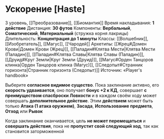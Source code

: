 # Ускорение [Haste]
3 уровень, [[Преобразование]], [[Биомантия]]
Время накладывания: **1 действие**
Дистанция: **30 футов**
Компоненты: **Вербальный**, **Соматический**, **Материальный** (стружка корня лакрицы)
Длительность: **Концентрация до 1 минуты**
Классы: [[Волшебник]], [[Изобретатель]], [[Магус]], [[Чародей]]
Архетипы: [[Жрец#Домен Крови|Домен Крови (Жрец)]], [[Паладин#Клятва Мести|Клятва Мести (Паладин)]], [[Паладин#Клятва Славы|Клятва Славы (Паладин)]], [[Друид#Круг Земли|Круг Земли (Друид)]], [[Магус#Орден Танцоров клинка|Орден Танцоров клинка (Магус)]], [[Следопыт#Странник горизонта|Странник горизонта (Следопыт)]]
Источник: «Player's handbook»

Выберите **согласное видимое существо**. Пока заклинание активно, его **скорость удваивается**, оно получает **бонус +2 к КД**, совершает **с преимуществом спасброски Ловкости** и в каждом своём ходу может совершать **дополнительное действие**. Этим **действием** может быть только **Атака (1 атака оружием)**, **Засада**, **Использование предмета**, **Отход** или **Рывок**

Когда заклинание оканчивается, цель **не может перемещаться** и **совершать действия**, пока не **пропустит свой следующий ход**, так как становится заторможенной